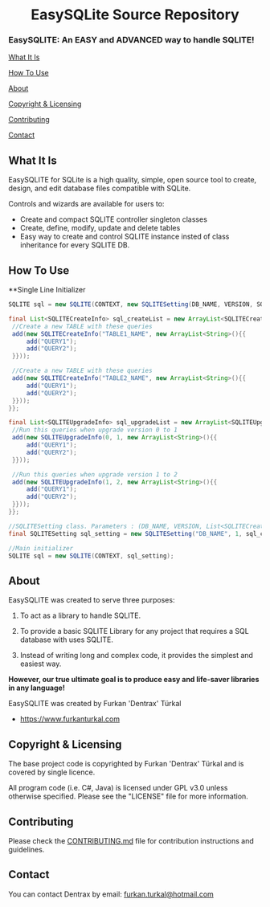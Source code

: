 <h1 align="center">EasySQLite Source Repository</h1>

### EasySQLITE: An EASY and ADVANCED way to handle SQLITE!

[What It Is](#what-it-is)

[How To Use](#how-to-use)

[About](#about)  

[Copyright & Licensing](#copyright--licensing)  

[Contributing](#contributing)  

[Contact](#contact) 

## What It Is

EasySQLITE for SQLite is a high quality, simple, open source tool to
create, design, and edit database files compatible with SQLite.

Controls and wizards are available for users to:

* Create and compact SQLITE controller singleton classes
* Create, define, modify, update and delete tables
* Easy way to create and control SQLITE instance insted of class inheritance for every SQLITE DB.

## How To Use

**Single Line Initializer

```java
SQLITE sql = new SQLITE(CONTEXT, new SQLITESetting(DB_NAME, VERSION, SQLITECreateInfo, SQLITEUpgradeInfo));**
```

```java
final List<SQLITECreateInfo> sql_createList = new ArrayList<SQLITECreateInfo>(){{
 //Create a new TABLE with these queries
 add(new SQLITECreateInfo("TABLE1_NAME", new ArrayList<String>(){{
     add("QUERY1");
     add("QUERY2");
 }}));

 //Create a new TABLE with these queries
 add(new SQLITECreateInfo("TABLE2_NAME", new ArrayList<String>(){{
     add("QUERY1");
     add("QUERY2");
 }}));
}};

final List<SQLITEUpgradeInfo> sql_upgradeList = new ArrayList<SQLITEUpgradeInfo>(){{
 //Run this queries when upgrade version 0 to 1
 add(new SQLITEUpgradeInfo(0, 1, new ArrayList<String>(){{
     add("QUERY1");
     add("QUERY2");
 }}));

 //Run this queries when upgrade version 1 to 2
 add(new SQLITEUpgradeInfo(1, 2, new ArrayList<String>(){{
     add("QUERY1");
     add("QUERY2");
 }}));
}};

//SQLITESetting class. Parameters : (DB_NAME, VERSION, List<SQLITECreateInfo>, List<SQLITEUpgradeInfo>)
final SQLITESetting sql_setting = new SQLITESetting("DB_NAME", 1, sql_createList, sql_upgradeList);

//Main initializer
SQLITE sql = new SQLITE(CONTEXT, sql_setting);
```

## About

EasySQLITE was created to serve three purposes:

1. To act as a library to handle SQLITE.

2. To provide a basic SQLITE Library for any project that requires a SQL database with uses SQLITE. 

3. Instead of writing long and complex code, it provides the simplest and easiest way.

**However, our true ultimate goal is to produce easy and life-saver libraries in any language!**

EasySQLITE was created by Furkan 'Dentrax' Türkal

 * <https://www.furkanturkal.com>
 
 ## Copyright & Licensing

The base project code is copyrighted by Furkan 'Dentrax' Türkal and
is covered by single licence.

All program code (i.e. C#, Java) is licensed under GPL v3.0 unless otherwise
specified.  Please see the "LICENSE" file for more information.

## Contributing

Please check the [CONTRIBUTING.md](CONTRIBUTING.md) file for contribution instructions and guidelines.

## Contact

You can contact Dentrax by email:
    furkan.turkal@hotmail.com
